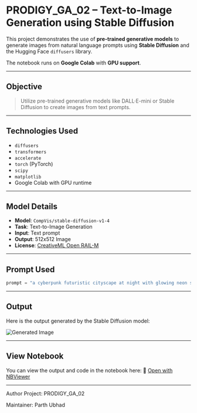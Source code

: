 #  PRODIGY_GA_02 – Text-to-Image Generation using Stable Diffusion

This project demonstrates the use of **pre-trained generative models** to generate images from natural language prompts using **Stable Diffusion** and the Hugging Face `diffusers` library.

The notebook runs on **Google Colab** with **GPU support**.

---

##  Objective

> Utilize pre-trained generative models like DALL·E-mini or Stable Diffusion to create images from text prompts.

---

##  Technologies Used

-  `diffusers`
-  `transformers`
-  `accelerate`
-  `torch` (PyTorch)
-  `scipy`
-  `matplotlib`
-  Google Colab with GPU runtime

---

##  Model Details

- **Model**: `CompVis/stable-diffusion-v1-4`
- **Task**: Text-to-Image Generation
- **Input**: Text prompt
- **Output**: 512x512 Image
- **License**: [CreativeML Open RAIL-M](https://github.com/CompVis/stable-diffusion/blob/main/LICENSE)


---


##  Prompt Used

```python
prompt = "a cyberpunk futuristic cityscape at night with glowing neon signss"
````

---

##  Output

Here is the output generated by the Stable Diffusion model:

![Generated Image](Output.png)

---

##  View Notebook

You can view the output and code in the notebook here:
🔗 [Open with NBViewer](https://nbviewer.org/github/Parth-349/PRODIGY_GA_02/blob/main/Output.ipynb)

---

Author
Project: PRODIGY_GA_02

Maintainer: Parth Ubhad



